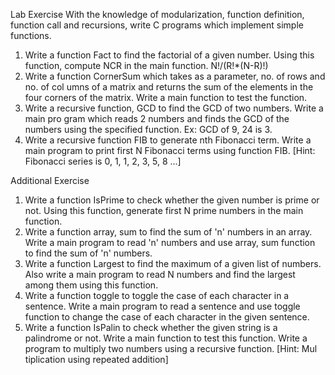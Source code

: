 Lab Exercise 
With the knowledge of modularization, function definition, function call and recursions,
write C programs which implement simple functions.
1. Write a function Fact to find the factorial of a given number. Using this function,
compute NCR in the main function. N!/(R!*(N-R)!)
2. Write a function CornerSum which takes as a parameter, no. of rows and no. of col
umns of a matrix and returns the sum of the elements in the four corners of the matrix.
Write a main function to test the function.
3. Write a recursive function, GCD to find the GCD of two numbers. Write a main pro
gram which reads 2 numbers and finds the GCD of the numbers using the specified
function. Ex: GCD of 9, 24 is 3.
4. Write a recursive function FIB to generate nth Fibonacci term. Write a main program
to print first N Fibonacci terms using function FIB.
[Hint: Fibonacci series is 0, 1, 1, 2, 3, 5, 8 ...]

Additional Exercise
1. Write a function IsPrime to check whether the given number is prime or not.
Using this function, generate first N prime numbers in the main function.
2. Write a function array, sum to find the sum of 'n' numbers in an array. Write a
main program to read 'n' numbers and use array, sum function to find the sum of
'n' numbers.
3. Write a function Largest to find the maximum of a given list of numbers. Also
write a main program to read N numbers and find the largest among them using
this function.
4. Write a function toggle to toggle the case of each character in a sentence. Write a
main program to read a sentence and use toggle function to change the case of each
character in the given sentence.
5. Write a function IsPalin to check whether the given string is a palindrome or not.
Write a main function to test this function.
Write a program to multiply two numbers using a recursive function. [Hint: Mul
tiplication using repeated addition]
